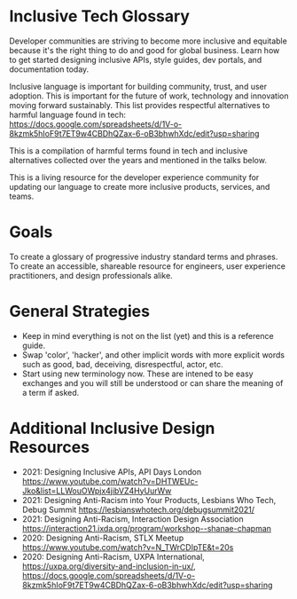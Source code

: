 # Inclusive Tech Glossary

Developer communities are striving to become more inclusive and equitable because it's the right thing to do and good for global business. Learn how to get started designing inclusive APIs, style guides, dev portals, and documentation today.

Inclusive language is important for building community, trust, and user adoption. This is important for the future of work, technology and innovation moving forward sustainably. This list provides respectful alternatives to harmful language found in tech: https://docs.google.com/spreadsheets/d/1V-o-8kzmk5hIoF9t7ET9w4CBDhQZax-6-oB3bhwhXdc/edit?usp=sharing

This is a compilation of harmful terms found in tech and inclusive alternatives collected over the years and mentioned in the talks below.

This is a living resource for the developer experience community for updating our language to create more inclusive products, services, and teams.



# Goals
To create a glossary of progressive industry standard terms and phrases.
To create an accessible, shareable resource for engineers, user experience practitioners, and design professionals alike.

# General Strategies
- Keep in mind everything is not on the list (yet) and this is a reference guide.
- Swap 'color', 'hacker', and other implicit words with more explicit words such as good, bad, deceiving, disrespectful, actor, etc.
- Start using new terminology now. These are intened to be easy exchanges and you will still be understood or can share the meaning of a term if asked.

# Additional Inclusive Design Resources
- 2021: Designing Inclusive APIs, API Days London https://www.youtube.com/watch?v=DHTWEUc-Jko&list=LLWouOWpjx4jibVZ4HyUurWw
- 2021: Designing Anti-Racism into Your Products, Lesbians Who Tech, Debug Summit https://lesbianswhotech.org/debugsummit2021/
- 2021: Designing Anti-Racism, Interaction Design Association https://interaction21.ixda.org/program/workshop--shanae-chapman
- 2020: Designing Anti-Racism, STLX Meetup https://www.youtube.com/watch?v=N_TWrCDIpTE&t=20s
- 2020: Designing Anti-Racism, UXPA International, https://uxpa.org/diversity-and-inclusion-in-ux/, https://docs.google.com/spreadsheets/d/1V-o-8kzmk5hIoF9t7ET9w4CBDhQZax-6-oB3bhwhXdc/edit?usp=sharing 
